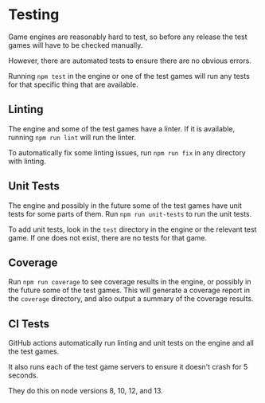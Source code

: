 # Testing

Game engines are reasonably hard to test,
so before any release the test games will have to be checked manually.

However, there are automated tests
to ensure there are no obvious errors.

Running `npm test` in the engine or one of the test games
will run any tests for that specific thing
that are available.

## Linting

The engine and some of the test games have a linter.
If it is available,
running `npm run lint`
will run the linter.

To automatically fix some linting issues,
run `npm run fix`
in any directory with linting.

## Unit Tests

The engine
and possibly in the future some of the test games
have unit tests for some parts of them.
Run `npm run unit-tests` to run the unit tests.

To add unit tests, look in the `test` directory
in the engine or the relevant test game.
If one does not exist,
there are no tests for that game.

## Coverage

Run `npm run coverage` to see coverage results
in the engine,
or possibly in the future some of the test games.
This will generate a coverage report in the `coverage` directory,
and also output a summary of the coverage results.

## CI Tests

GitHub actions
automatically run linting and unit tests
on the engine and all the test games.

It also runs each of the test game servers
to ensure it doesn't crash for 5 seconds.

They do this on node versions 8, 10, 12, and 13.

